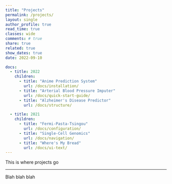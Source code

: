```yaml
---
title: "Projects"
permalink: /projects/
layout: single 
author_profile: true
read_time: true
classes: wide
comments: # true
share: true 
related: true
show_dates: true
date: 2022-09-10

docs:
  - title: 2022
    children:
      - title: "Anime Prediction System"
        url: /docs/installation/
      - title: "Arterial Blood Pressure Imputer"
        url: /docs/quick-start-guide/
      - title: "Alzheimer's Disease Predictor"
        url: /docs/structure/

  - title: 2021
    children:
      - title: "Fermi-Pasta-Tsingou"
        url: /docs/configuration/
      - title: "Single-Cell Genomics"
        url: /docs/navigation/
      - title: "Where's My Bread"
        url: /docs/ui-text/
---
```


This is where projects go

---

Blah blah blah
